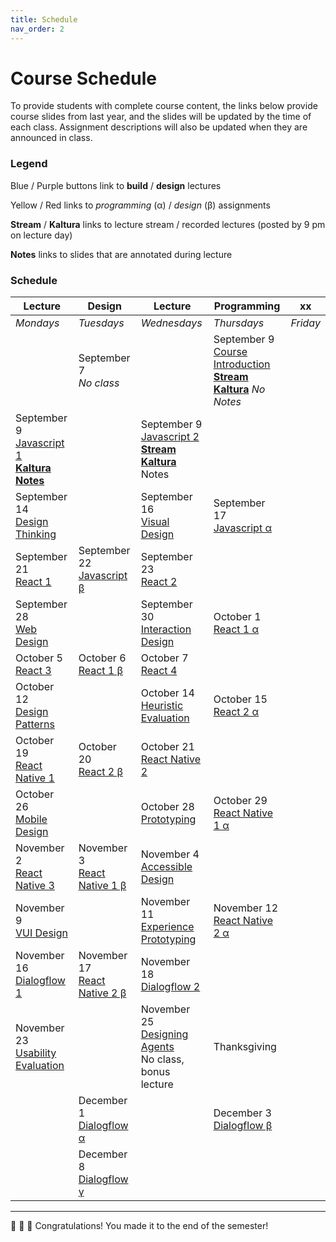 ```yaml
---
title: Schedule
nav_order: 2
---
```


# Course Schedule

To provide students with complete course content, the links below provide course slides from last year, and the slides will be updated by the time of each class. Assignment descriptions will also be updated when they are announced in class.

### Legend

<a class="label label-blue" >Blue</a> / <a class="label label-purple" >Purple</a> buttons link to **build** / **design** lectures

<a class="label label-yellow">Yellow</a> / <a class="label label-red" >Red</a> links to *programming* (&alpha;) / *design* (&beta;) assignments

<a>**Stream**</a> / <a>**Kaltura**</a> links to lecture stream / recorded lectures (posted by 9 pm on lecture day)

<a>**Notes**</a> links to slides that are annotated during lecture

### Schedule

<table>
  <thead>
    <tr>
      <th><strong>Lecture</strong></th>
      <th><strong>Design</strong></th>
      <th><strong>Lecture</strong></th>
      <th><strong>Programming</strong></th>
      <th><strong>xx</strong></th>
    </tr>
  </thead>
  <tbody>
    <tr>
      <td><em>Mondays</em></td>
      <td><em>Tuesdays</em></td>
      <td><em>Wednesdays</em></td>
      <td><em>Thursdays</em></td>
      <td><em>Friday</em></td>
    </tr>
    <tr>
      <td></td>
      <td>September 7<br />
        <em>No class</em></td>
      <td></td>
      <td>September 9<br />
        <span class="fs-3"><a target="_blank" class="btn" href="lectures/01-Course-Introduction.pdf">Course Introduction</a></span><br />
        <a target="_blank" href=""><strong>Stream</strong></a> <a target="_blank" href="h"><strong>Kaltura</strong></a> <em>No Notes</em>
      </td>
      <td></td>
    </tr>
    <tr>
      <td>September 9<br />
        <span class="fs-3"><a target="_blank" class="btn btn-blue" href="lectures/02-Build-Javascript-1.pdf">Javascript 1</a></span><br />
        <a target="_blank" href="https://mediaspace.wisc.edu/media/Javascript+1A+An+Introduction/1_ywo6um9w?ed=4076"><strong>Kaltura</strong></a> <a target="_blank" href="lectures/02-Build-Javascript-1-annotated.pdf"><strong>Notes</strong></a>
      </td>
      <td></td>
      <td>September 9<br />
        <span class="fs-3"><a target="_blank" class="btn btn-blue" href="lectures/02-Build-Javascript-2.pdf">Javascript 2</a></span><br />
        <a target="_blank" href="http://go.wisc.edu/n6986j"><strong>Stream</strong></a> <a target="_blank" href="https://mediaspace.wisc.edu/media/Javascript+2A+Intermediate+Concepts/1_rzqy9iyb"><strong>Kaltura</strong></a> <a target="_blank" >Notes</a>
      </td>
      <td></td>
    </tr>
    <tr>
      <td>September 14<br />
        <span class="fs-3"><a target="_blank" class="btn btn-purple" href="lectures/03-Design-Design-Thinking.pdf">Design Thinking</a></span>
      </td>
      <td></td>
      <td>September 16<br />
        <span class="fs-3"><a target="_blank" class="btn btn-purple" href="lectures/03-Design-Visual-Design.pdf">Visual Design</a></span>
      </td>
      <td>September 17<br />
        <span class="fs-3"><a target="_blank" class="btn btn-blue" href="">Javascript &alpha;</a></span>
      </td>
    </tr>
    <tr>
      <td>September 21<br />
        <span class="fs-3"><a target="_blank" class="btn btn-blue" href="lectures/04-Build-React-1.pdf">React 1</a></span>
      </td>
      <td>September 22<br />
        <span class="fs-3"><a target="_blank" class="btn btn-green" href="">Javascript &beta;</a></span>
      </td>
      <td>September 23<br />
        <span class="fs-3"><a target="_blank" class="btn btn-blue" href="lectures/04-Build-React-2.pdf">React 2</a></span>
      </td>
      <td></td>
    </tr>
    <tr>
      <td>September 28<br />
        <span class="fs-3"><a target="_blank" class="btn btn-purple" href="lectures/05-Design-Web-Design.pdf">Web Design</a></span>
      </td>
      <td></td>
      <td>September 30<br />
        <span class="fs-3"><a target="_blank" class="btn btn-purple" href="lectures/05-Design-Interaction-Design.pdf">Interaction Design</a></span>
      </td>
      <td>October 1<br />
        <span class="fs-3"><a target="_blank" class="btn btn-danger" href="">React 1 &alpha;</a></span>
      </td>
    </tr>
    <tr>
      <td>October 5<br />
        <span class="fs-3"><a target="_blank" class="btn btn-blue" href="lectures/06-Build-React-3.pdf">React 3</a></span>
      </td>
      <td>October 6<br />
        <span class="fs-3"><a target="_blank" class="btn btn-yellow" href="">React 1 &beta;</a></span>
      </td>
      <td>October 7<br />
        <span class="fs-3"><a target="_blank" class="btn btn-blue" href="lectures/06-Build-React-4.pdf">React 4</a></span>
      </td>
      <td></td>
    </tr>
    <tr>
      <td>October 12<br />
        <span class="fs-3"><a target="_blank" class="btn btn-purple" href="lectures/07-Design-Patterns.pdf">Design Patterns</a></span>
      </td>
      <td></td>
      <td>October 14<br />
        <span class="fs-3"><a target="_blank" class="btn btn-purple" href="lectures/07-Design-Heuristic-Evaluation.pdf">Heuristic Evaluation</a></span>
      </td>
      <td>October 15<br />
        <span class="fs-3"><a target="_blank" class="btn btn-red" href="">React 2 &alpha;</a></span>
      </td>
    </tr>
    <tr>
      <td>October 19<br />
        <span class="fs-3"><a target="_blank" class="btn btn-blue" href="lectures/08-Build-React-Native-1.pdf">React Native 1</a></span>
      </td>
      <td>October 20<br />
        <span class="fs-3"><a target="_blank" class="btn btn-yellow" href="">React 2 &beta;</a></span>
      </td>
      <td>October 21<br />
        <span class="fs-3"><a target="_blank" class="btn btn-blue" href="lectures/08-Build-React-Native-2.pdf">React Native 2</a></span>
      </td>
      <td></td>
    </tr>
    <tr>
      <td>October 26<br />
        <span class="fs-3"><a target="_blank" class="btn btn-purple" href="lectures/09-Platform-Mobile-Design.pdf">Mobile Design</a></span>
      </td>
      <td></td>
      <td>October 28<br />
        <span class="fs-3"><a target="_blank" class="btn btn-purple" href="lectures/09-Design-Prototyping.pdf">Prototyping</a></span>
      </td>
      <td>October 29<br />
        <span class="fs-3"><a target="_blank" class="btn btn-red" href="">React Native 1 &alpha;</a></span>
      </td>
    </tr>
    <tr>
      <td>November 2<br />
        <span class="fs-3"><a target="_blank" class="btn btn-blue" href="lectures/10-Build-React-Native-3.pdf">React Native 3</a></span>
      </td>
      <td>November 3<br />
        <span class="fs-3"><a target="_blank" class="btn btn-yellow" href="">React Native 1 &beta;</a></span>
      </td>
      <td>November 4<br />
        <span class="fs-3"><a target="_blank" class="btn btn-purple" href="lectures/10-Design-Accessible-Design.pdf">Accessible Design</a><br /></span>
      </td>
      <td></td>
    </tr>
    <tr>
      <td>November 9<br />
      <span class="fs-3"><a target="_blank" class="btn btn-purple" href="lectures/11-Design-VUI-Design.pdf">VUI Design</a></span>
      </td>
      <td></td>
      <td>November 11<br />
        <span class="fs-3"><a target="_blank" class="btn btn-purple" href="lectures/11-Design-Experience-Prototyping.pdf">Experience Prototyping</a></span>
      </td>
      <td>November 12<br />
        <span class="fs-3"><a target="_blank" class="btn btn-red" href="">React Native 2 &alpha;</a></span>
      </td>
    </tr>
    <tr>
      <td>November 16<br />
        <span class="fs-3"><a target="_blank" class="btn btn-blue" href="lectures/12-Build-Dialogflow-1.pdf">Dialogflow 1</a></span>
      </td>
      <td>November 17<br />
        <span class="fs-3"><a target="_blank" class="btn btn-yellow" href="">React Native 2 &beta;</a></span>
      </td>
      <td>November 18<br />
        <span class="fs-3"><a target="_blank" class="btn btn-blue" href="lectures/12-Build-Dialogflow-2.pdf">Dialogflow 2</a></span>
      </td>
      <td></td>
    </tr>
    <tr>
      <td>November 23<br />
        <span class="fs-3"><a target="_blank" class="btn btn-purple" href="lectures/13-Design-Usability-Evaluation.pdf">Usability Evaluation</a></span>
      </td>
      <td></td>
      <td>November 25<br />
        <span class="fs-3"><a target="_blank" class="btn btn-purple" href="lectures/13-Design-Designing-Agents.pdf">Designing Agents</a></span><br />
        No class, bonus lecture
      </td>
      <td>Thanksgiving</td>
    </tr>
    <tr>
      <td></td>
      <td>December 1<br />
        <span class="fs-3"><a target="_blank" class="btn btn-red" href="">Dialogflow &alpha;</a></span>
      </td>
      <td></td>
      <td>December 3<br />
        <span class="fs-3"><a target="_blank" class="btn btn-yellow" href="">Dialogflow &beta;</a></span>
      </td>
    </tr>
    <tr>
      <td></td>
      <td>December 8<br />
        <span class="fs-3"><a target="_blank" class="btn btn-outline" href="">Dialogflow &gamma;</a></span>
      </td>
      <td></td>
      <td></td>
    </tr>
  </tbody>
</table>


---

🎉 🥳 🎊 Congratulations! You made it to the end of the semester!
